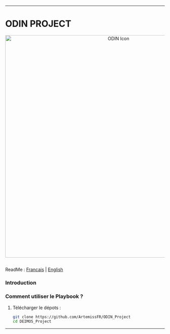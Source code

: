 
---
# ODIN PROJECT

<p align="center">
  <img src="Documentation/DEIMOS.png" alt="ODIN Icon" width="700"/>
</p>

## 

ReadMe : [Francais](https://github.com/ArtemissFR/ODIN_Project/blob/main/Documentation/README_FR.md) | [English](https://github.com/ArtemissFR/ODIN_Project/blob/main/Documentation/README_ENG.md)

### Introduction



### Comment utiliser le Playbook ?

1. Télécharger le dépots :
   
   ```bash
   git clone https://github.com/ArtemissFR/ODIN_Project
   cd DEIMOS_Project
   ```

---


